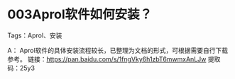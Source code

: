 # 003Aprol软件如何安装？
Tags：Aprol、安装

A：
Aprol软件的具体安装流程较长，已整理为文档的形式，可根据需要自行下载参考。
链接：https://pan.baidu.com/s/1fngVky6h1zbT6mwmxAnLJw 
提取码：25y3
